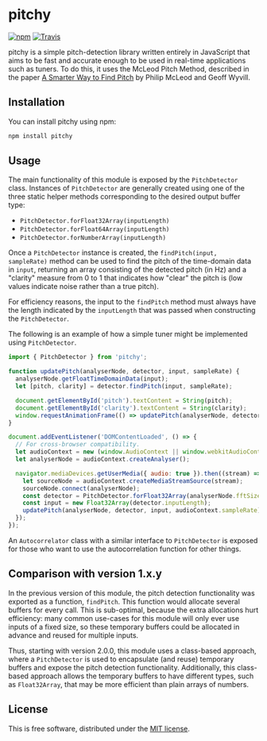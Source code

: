 # pitchy

[![npm](https://img.shields.io/npm/v/pitchy.svg)](https://www.npmjs.com/package/pitchy)
[![Travis](https://img.shields.io/travis/ianprime0509/pitchy.svg)](https://travis-ci.org/ianprime0509/pitchy)

pitchy is a simple pitch-detection library written entirely in JavaScript that
aims to be fast and accurate enough to be used in real-time applications such as
tuners. To do this, it uses the McLeod Pitch Method, described in the paper [A
Smarter Way to Find
Pitch](http://miracle.otago.ac.nz/tartini/papers/A_Smarter_Way_to_Find_Pitch.pdf)
by Philip McLeod and Geoff Wyvill.

## Installation

You can install pitchy using npm:

```sh
npm install pitchy
```

## Usage

The main functionality of this module is exposed by the `PitchDetector` class.
Instances of `PitchDetector` are generally created using one of the three static
helper methods corresponding to the desired output buffer type:

- `PitchDetector.forFloat32Array(inputLength)`
- `PitchDetector.forFloat64Array(inputLength)`
- `PitchDetector.forNumberArray(inputLength)`

Once a `PitchDetector` instance is created, the `findPitch(input, sampleRate)`
method can be used to find the pitch of the time-domain data in `input`,
returning an array consisting of the detected pitch (in Hz) and a "clarity"
measure from 0 to 1 that indicates how "clear" the pitch is (low values indicate
noise rather than a true pitch).

For efficiency reasons, the input to the `findPitch` method must always have the
length indicated by the `inputLength` that was passed when constructing the
`PitchDetector`.

The following is an example of how a simple tuner might be implemented using
`PitchDetector`.

```js
import { PitchDetector } from 'pitchy';

function updatePitch(analyserNode, detector, input, sampleRate) {
  analyserNode.getFloatTimeDomainData(input);
  let [pitch, clarity] = detector.findPitch(input, sampleRate);

  document.getElementById('pitch').textContent = String(pitch);
  document.getElementById('clarity').textContent = String(clarity);
  window.requestAnimationFrame(() => updatePitch(analyserNode, detector, input, sampleRate));
}

document.addEventListener('DOMContentLoaded', () => {
  // For cross-browser compatibility.
  let audioContext = new (window.AudioContext || window.webkitAudioContext)();
  let analyserNode = audioContext.createAnalyser();

  navigator.mediaDevices.getUserMedia({ audio: true }).then((stream) => {
    let sourceNode = audioContext.createMediaStreamSource(stream);
    sourceNode.connect(analyserNode);
    const detector = PitchDetector.forFloat32Array(analyserNode.fftSize);
    const input = new Float32Array(detector.inputLength);
    updatePitch(analyserNode, detector, input, audioContext.sampleRate);
  });
});
```

An `Autocorrelator` class with a similar interface to `PitchDetector` is exposed
for those who want to use the autocorrelation function for other things.

## Comparison with version 1.x.y

In the previous version of this module, the pitch detection functionality was
exported as a function, `findPitch`. This function would allocate several
buffers for every call. This is sub-optimal, because the extra allocations hurt
efficiency: many common use-cases for this module will only ever use inputs of a
fixed size, so these temporary buffers could be allocated in advance and reused
for multiple inputs.

Thus, starting with version 2.0.0, this module uses a class-based approach,
where a `PitchDetector` is used to encapsulate (and reuse) temporary buffers and
expose the pitch detection functionality. Additionally, this class-based
approach allows the temporary buffers to have different types, such as
`Float32Array`, that may be more efficient than plain arrays of numbers.

## License

This is free software, distributed under the [MIT
license](https://opensource.org/licenses/MIT).
